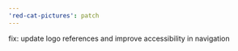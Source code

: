 ```yaml
---
'red-cat-pictures': patch
---
```


fix: update logo references and improve accessibility in navigation
